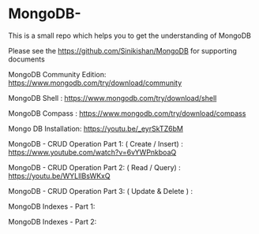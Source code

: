 # MongoDB-
This is a small repo which helps you to get the understanding of MongoDB

Please see the https://github.com/Sinikishan/MongoDB for supporting documents

MongoDB Community Edition: https://www.mongodb.com/try/download/community

MongoDB Shell :
https://www.mongodb.com/try/download/shell

MongoDB Compass : https://www.mongodb.com/try/download/compass

Mongo DB Installation: https://youtu.be/_eyrSkTZ6bM

MongoDB - CRUD Operation Part 1: ( Create / Insert) : https://www.youtube.com/watch?v=6vYWPnkboaQ

MongoDB - CRUD Operation Part 2: ( Read / Query) : https://youtu.be/WYLIlBsWKxQ

MongoDB - CRUD Operation Part 3: ( Update  & Delete ) :

MongoDB Indexes - Part 1:

MongoDB Indexes - Part 2:
